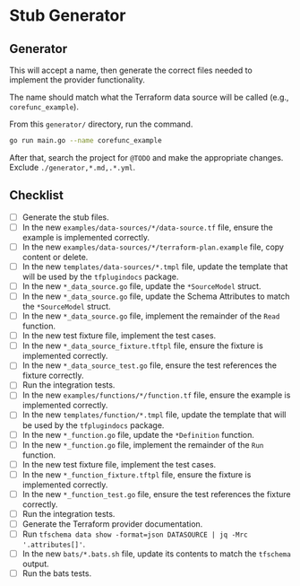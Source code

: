 # Stub Generator

## Generator

This will accept a name, then generate the correct files needed to implement the provider functionality.

The name should match what the Terraform data source will be called (e.g., `corefunc_example`).

From this `generator/` directory, run the command.

```bash
go run main.go --name corefunc_example
```

After that, search the project for `@TODO` and make the appropriate changes. Exclude `./generator,*.md,.*.yml`.

## Checklist

* [ ] Generate the stub files.
* [ ] In the new `examples/data-sources/*/data-source.tf` file, ensure the example is implemented correctly.
* [ ] In the new `examples/data-sources/*/terraform-plan.example` file, copy content or delete.
* [ ] In the new `templates/data-sources/*.tmpl` file, update the template that will be used by the `tfplugindocs` package.
* [ ] In the new `*_data_source.go` file, update the `*SourceModel` struct.
* [ ] In the new `*_data_source.go` file, update the Schema Attributes to match the `*SourceModel` struct.
* [ ] In the new `*_data_source.go` file, implement the remainder of the `Read` function.
* [ ] In the new test fixture file, implement the test cases.
* [ ] In the new `*_data_source_fixture.tftpl` file, ensure the fixture is implemented correctly.
* [ ] In the new `*_data_source_test.go` file, ensure the test references the fixture correctly.
* [ ] Run the integration tests.
* [ ] In the new `examples/functions/*/function.tf` file, ensure the example is implemented correctly.
* [ ] In the new `templates/function/*.tmpl` file, update the template that will be used by the `tfplugindocs` package.
* [ ] In the new `*_function.go` file, update the `*Definition` function.
* [ ] In the new `*_function.go` file, implement the remainder of the `Run` function.
* [ ] In the new test fixture file, implement the test cases.
* [ ] In the new `*_function_fixture.tftpl` file, ensure the fixture is implemented correctly.
* [ ] In the new `*_function_test.go` file, ensure the test references the fixture correctly.
* [ ] Run the integration tests.
* [ ] Generate the Terraform provider documentation.
* [ ] Run `tfschema data show -format=json DATASOURCE | jq -Mrc '.attributes[]'`.
* [ ] In the new `bats/*.bats.sh` file, update its contents to match the `tfschema` output.
* [ ] Run the bats tests.
